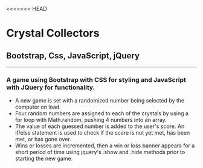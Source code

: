 <<<<<<< HEAD
# Crystal Collectors 

## Bootstrap, Css, JavaScript, jQuery
---
### A game using Bootstrap with CSS for styling and JavaScript with JQuery for functionality.

* A new game is set with a randomized number being selected by the computer on load. 
* Four random numbers are assigned to each of the crystals by using a for loop with Math.random, pushing 4 numbers into an array.
* The value of each guessed number is added to the user's score.  An if/else statement is used to check if the score is not yet met, has been met, or has gone over.
* Wins or losses are incremented, then a win or loss banner appears for a short period of time using jquery's .show and .hide methods prior to starting the new game.
